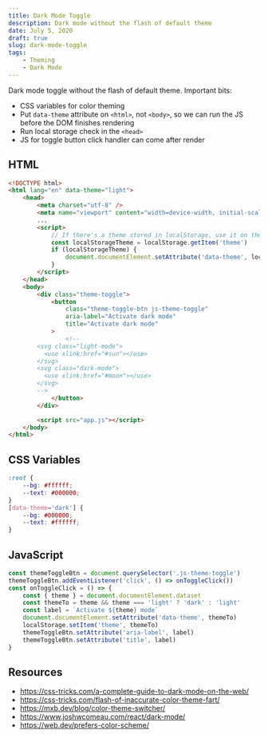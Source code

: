 ```yaml
---
title: Dark Mode Toggle
description: Dark mode without the flash of default theme
date: July 5, 2020
draft: true
slug: dark-mode-toggle
tags:
    - Theming
    - Dark Mode
---
```


Dark mode toggle without the flash of default theme. Important bits:

-   CSS variables for color theming
-   Put `data-theme` attribute on `<html>`, not `<body>`, so we can run the JS before the DOM finishes rendering
-   Run local storage check in the `<head>`
-   JS for toggle button click handler can come after render

## HTML

```html
<!DOCTYPE html>
<html lang="en" data-theme="light">
	<head>
		<meta charset="utf-8" />
		<meta name="viewport" content="width=device-width, initial-scale=1.0" />
		...
		<script>
			// If there's a theme stored in localStorage, use it on the <html>
			const localStorageTheme = localStorage.getItem('theme')
			if (localStorageTheme) {
				document.documentElement.setAttribute('data-theme', localStorageTheme)
			}
		</script>
	</head>
	<body>
		<div class="theme-toggle">
			<button
				class="theme-toggle-btn js-theme-toggle"
				aria-label="Activate dark mode"
				title="Activate dark mode"
			>
				<!--
        <svg class="light-mode">
          <use xlink:href="#sun"></use>
        </svg>
        <svg class="dark-mode">
          <use xlink:href="#moon"></use>
        </svg>
        -->
			</button>
		</div>

		<script src="app.js"></script>
	</body>
</html>
```

## CSS Variables

```css
:root {
	--bg: #ffffff;
	--text: #000000;
}
[data-theme='dark'] {
	--bg: #000000;
	--text: #ffffff;
}
```

## JavaScript

```js
const themeToggleBtn = document.querySelector('.js-theme-toggle')
themeToggleBtn.addEventListener('click', () => onToggleClick())
const onToggleClick = () => {
	const { theme } = document.documentElement.dataset
	const themeTo = theme && theme === 'light' ? 'dark' : 'light'
	const label = `Activate ${theme} mode`
	document.documentElement.setAttribute('data-theme', themeTo)
	localStorage.setItem('theme', themeTo)
	themeToggleBtn.setAttribute('aria-label', label)
	themeToggleBtn.setAttribute('title', label)
}
```

## Resources

-   <https://css-tricks.com/a-complete-guide-to-dark-mode-on-the-web/>
-   <https://css-tricks.com/flash-of-inaccurate-color-theme-fart/>
-   <https://mxb.dev/blog/color-theme-switcher/>
-   <https://www.joshwcomeau.com/react/dark-mode/>
-   <https://web.dev/prefers-color-scheme/>
